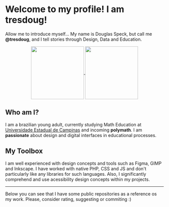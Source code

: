 # Welcome to my profile! I am tresdoug!

Allow me to introduce myself...
My name is Douglas Speck, but call me **@tresdoug**, and I tell stories through Design, Data and Education.

<p align="center">
  <a href="https://github.com/douglasspeck">
    <img align="center" height="168em" src="https://github-readme-stats.vercel.app/api?username=douglasspeck&count_private=true&show_icons=true&theme=material-palenight&border_radius=10&custom_title=My%20GitHub%20Stats"/>
    <img align="center" height="168em" src="https://github-readme-stats.vercel.app/api/top-langs/?username=douglasspeck&layout=compact&count_private=true&show_icons=true&theme=material-palenight&border_radius=10"/>
  </a>
</p>

## Who am I?

I am a brazilian young adult, currently studying Math Education at [Universidade Estadual de Campinas](https://www.unicamp.br/unicamp/) and incoming **polymath**. I am **passionate** about design and digital interfaces in educational processes.

## My Toolbox
I am well experienced with design concepts and tools such as Figma, GIMP and Inkscape.
I have worked with native PHP, CSS and JS and don't particularly like any libraries for such languages.
Also, I significantly comprehend and use acessibility design concepts within my projects.

---

Below you can see that I have some public repositories as a reference os my work.
Please, consider rating, suggesting or commiting :)
